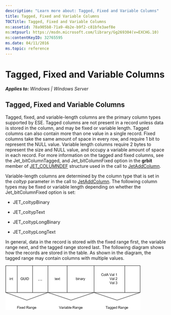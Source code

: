 ```yaml
---
description: "Learn more about: Tagged, Fixed and Variable Columns"
title: Tagged, Fixed and Variable Columns
TOCTitle: Tagged, Fixed and Variable Columns
ms:assetid: 78a905b8-71a9-4b2e-b9f2-c81bfe3aef8e
ms:mtpsurl: https://msdn.microsoft.com/library/Gg269304(v=EXCHG.10)
ms:contentKeyID: 32765595
ms.date: 04/11/2016
ms.topic: reference
---
```


# Tagged, Fixed and Variable Columns


_**Applies to:** Windows | Windows Server_

## Tagged, Fixed and Variable Columns

Tagged, fixed, and variable-length columns are the primary column types supported by ESE. Tagged columns are not present in a record unless data is stored in the column, and may be fixed or variable length. Tagged columns can also contain more than one value in a single record. Fixed columns take the same amount of space in every row, and require 1 bit to represent the NULL value. Variable length columns require 2 bytes to represent the size and NULL value, and occupy a variable amount of space in each record. For more information on the tagged and fixed columns, see the Jet_bitColumnTagged, and Jet_bitColumnFixed option in the **grbit** member of [JET_COLUMNDEF](./jet-columndef-structure.md) structure used in the call to [JetAddColumn](./jetaddcolumn-function.md).

Variable-length columns are determined by the column type that is set in the *coltyp* parameter in the call to [JetAddColumn](./jetaddcolumn-function.md). The following column types may be fixed or variable length depending on whether the Jet_bitColumnFixed option is set:

  - JET_coltypBinary

  - JET_coltypText

  - JET_coltypLongBinary

  - JET_coltypLongText

In general, data in the record is stored with the fixed range first, the variable range next, and the tagged range stored last. The following diagram shows how the records are stored in the table. As shown in the diagram, the tagged range may contain columns with multiple values.

![ESE_Documentation_TagFixVar](images/Gg269304.ESE_Documentation_TagFixVar(EXCHG.10).gif "ESE_Documentation_TagFixVar")
